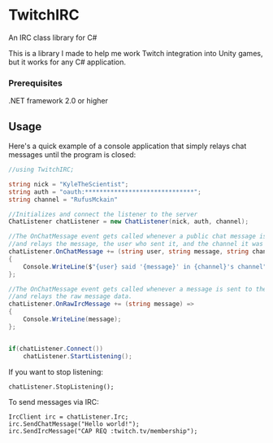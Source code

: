 # TwitchIRC
An IRC class library for C#

This is a library I made to help me work Twitch integration into Unity games, but it works for any C# application.

### Prerequisites

.NET framework 2.0 or higher

## Usage

Here's a quick example of a console application that simply relays chat messages until the program is closed: 

```csharp
//using TwitchIRC;

string nick = "KyleTheScientist";
string auth = "oauth:******************************";
string channel = "RufusMckain"

//Initializes and connect the listener to the server
ChatListener chatListener = new ChatListener(nick, auth, channel); 

//The OnChatMessage event gets called whenever a public chat message is read
//and relays the message, the user who sent it, and the channel it was sent in.
chatListener.OnChatMessage += (string user, string message, string channel) => 
{
    Console.WriteLine($"{user} said '{message}' in {channel}'s channel");
};

//The OnChatMessage event gets called whenever a message is sent to the IRC server,
//and relays the raw message data.
chatListener.OnRawIrcMessage += (string message) =>
{
    Console.WriteLine(message);
};


if(chatListener.Connect())
    chatListener.StartListening();
```

If you want to stop listening:

```
chatListener.StopListening();
```

To send messages via IRC:

```
IrcClient irc = chatListener.Irc;
irc.SendChatMessage("Hello world!");
irc.SendIrcMessage("CAP REQ :twitch.tv/membership");
```
